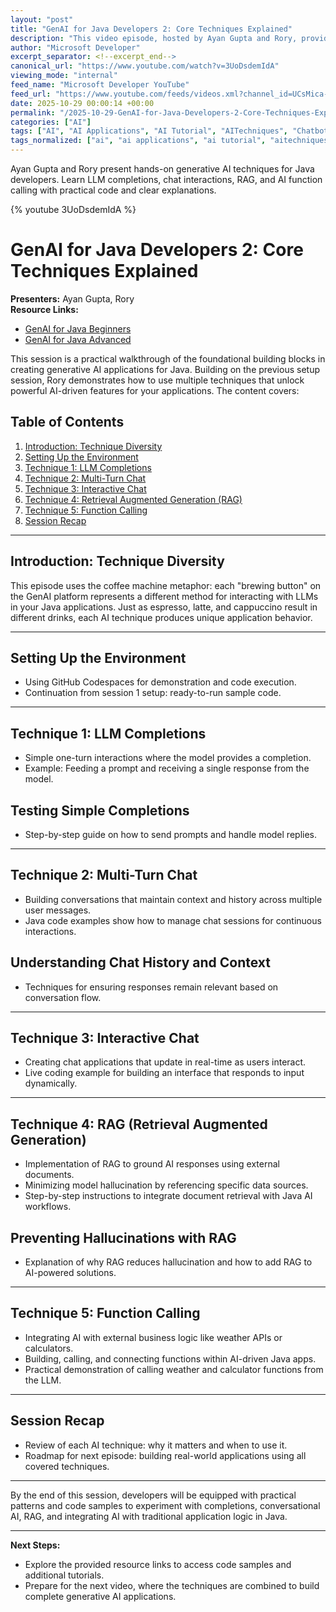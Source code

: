 ```yaml
---
layout: "post"
title: "GenAI for Java Developers 2: Core Techniques Explained"
description: "This video episode, hosted by Ayan Gupta and Rory, provides a hands-on exploration of the essential generative AI techniques Java developers can leverage. Building on the prior environment setup, the session demonstrates practical applications of LLM completions, multi-turn chat, interactive chat, Retrieval Augmented Generation (RAG), and function calling, all within GitHub Codespaces. Viewers learn not only the theory behind each technique but also see working code examples aligned to developing intelligent, context-aware Java applications using generative AI. The episode sets the stage for building complete AI applications in future sessions."
author: "Microsoft Developer"
excerpt_separator: <!--excerpt_end-->
canonical_url: "https://www.youtube.com/watch?v=3UoDsdemIdA"
viewing_mode: "internal"
feed_name: "Microsoft Developer YouTube"
feed_url: "https://www.youtube.com/feeds/videos.xml?channel_id=UCsMica-v34Irf9KVTh6xx-g"
date: 2025-10-29 00:00:14 +00:00
permalink: "/2025-10-29-GenAI-for-Java-Developers-2-Core-Techniques-Explained.html"
categories: ["AI"]
tags: ["AI", "AI Applications", "AI Tutorial", "AITechniques", "Chatbot Development", "ChatGPT", "Function Calling", "FunctionCalling", "Generative AI", "GenerativeAI", "GitHub Codespaces", "GitHubModels", "Interactive Chat", "Java", "Java Development", "JavaDevelopment", "JavaTutorial", "LLM", "Machine Learning", "MachineLearning", "Multi Turn Chat", "OpenAI", "RAG", "Retrieval Augmented Generation", "Videos"]
tags_normalized: ["ai", "ai applications", "ai tutorial", "aitechniques", "chatbot development", "chatgpt", "function calling", "functioncalling", "generative ai", "generativeai", "github codespaces", "githubmodels", "interactive chat", "java", "java development", "javadevelopment", "javatutorial", "llm", "machine learning", "machinelearning", "multi turn chat", "openai", "rag", "retrieval augmented generation", "videos"]
---
```


Ayan Gupta and Rory present hands-on generative AI techniques for Java developers. Learn LLM completions, chat interactions, RAG, and AI function calling with practical code and clear explanations.<!--excerpt_end-->

{% youtube 3UoDsdemIdA %}

# GenAI for Java Developers 2: Core Techniques Explained

**Presenters:** Ayan Gupta, Rory<br>
**Resource Links:**  

- [GenAI for Java Beginners](https://aka.ms/JavaAndAIForBeginners)  
- [GenAI for Java Advanced](https://aka.ms/genaijava)

This session is a practical walkthrough of the foundational building blocks in creating generative AI applications for Java. Building on the previous setup session, Rory demonstrates how to use multiple techniques that unlock powerful AI-driven features for your applications. The content covers:

## Table of Contents

1. [Introduction: Technique Diversity](#introduction)
2. [Setting Up the Environment](#setup)
3. [Technique 1: LLM Completions](#llm-completions)
4. [Technique 2: Multi-Turn Chat](#multi-turn-chat)
5. [Technique 3: Interactive Chat](#interactive-chat)
6. [Technique 4: Retrieval Augmented Generation (RAG)](#rag)
7. [Technique 5: Function Calling](#function-calling)
8. [Session Recap](#session-recap)

---

## Introduction: Technique Diversity

This episode uses the coffee machine metaphor: each "brewing button" on the GenAI platform represents a different method for interacting with LLMs in your Java applications. Just as espresso, latte, and cappuccino result in different drinks, each AI technique produces unique application behavior.

---

## Setting Up the Environment

- Using GitHub Codespaces for demonstration and code execution.
- Continuation from session 1 setup: ready-to-run sample code.

---

## Technique 1: LLM Completions

- Simple one-turn interactions where the model provides a completion.
- Example: Feeding a prompt and receiving a single response from the model.

## Testing Simple Completions

- Step-by-step guide on how to send prompts and handle model replies.

---

## Technique 2: Multi-Turn Chat

- Building conversations that maintain context and history across multiple user messages.
- Java code examples show how to manage chat sessions for continuous interactions.

## Understanding Chat History and Context

- Techniques for ensuring responses remain relevant based on conversation flow.

---

## Technique 3: Interactive Chat

- Creating chat applications that update in real-time as users interact.
- Live coding example for building an interface that responds to input dynamically.

---

## Technique 4: RAG (Retrieval Augmented Generation)

- Implementation of RAG to ground AI responses using external documents.
- Minimizing model hallucination by referencing specific data sources.
- Step-by-step instructions to integrate document retrieval with Java AI workflows.

## Preventing Hallucinations with RAG

- Explanation of why RAG reduces hallucination and how to add RAG to AI-powered solutions.

---

## Technique 5: Function Calling

- Integrating AI with external business logic like weather APIs or calculators.
- Building, calling, and connecting functions within AI-driven Java apps.
- Practical demonstration of calling weather and calculator functions from the LLM.

---

## Session Recap

- Review of each AI technique: why it matters and when to use it.
- Roadmap for next episode: building real-world applications using all covered techniques.

---

By the end of this session, developers will be equipped with practical patterns and code samples to experiment with completions, conversational AI, RAG, and integrating AI with traditional application logic in Java.

---

**Next Steps:**  

- Explore the provided resource links to access code samples and additional tutorials.
- Prepare for the next video, where the techniques are combined to build complete generative AI applications.
